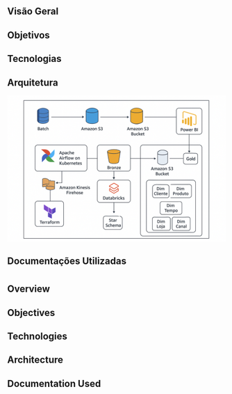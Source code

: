 
## Visão Geral
## Objetivos
## Tecnologias
## Arquitetura
![alt text](architecture.png)
## Documentações Utilizadas
#
#
#

## Overview
## Objectives
## Technologies
## Architecture
## Documentation Used